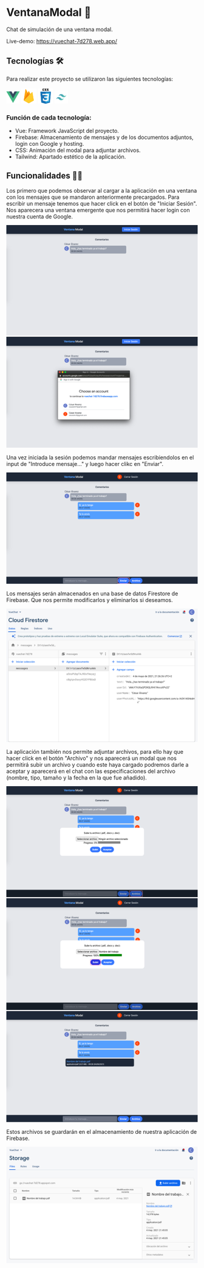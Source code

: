 # VentanaModal 💬

Chat de simulación de una ventana modal.

Live-demo: https://vuechat-7d278.web.app/


## Tecnologías 🛠️
Para realizar este proyecto se utilizaron las siguientes tecnologías:
<br> <br>
<code><img height="35" src="https://raw.githubusercontent.com/github/explore/80688e429a7d4ef2fca1e82350fe8e3517d3494d/topics/vue/vue.png"></code>
<code><img height="40" src="https://raw.githubusercontent.com/github/explore/80688e429a7d4ef2fca1e82350fe8e3517d3494d/topics/firebase/firebase.png"></code>
<code><img height="40" src="https://raw.githubusercontent.com/github/explore/80688e429a7d4ef2fca1e82350fe8e3517d3494d/topics/css/css.png"></code>
<code><img height="35" src="https://raw.githubusercontent.com/github/explore/80688e429a7d4ef2fca1e82350fe8e3517d3494d/topics/tailwind/tailwind.png"></code>

### Función de cada tecnología:
- Vue: Framework JavaScript del proyecto.
- Firebase: Almacenamiento de mensajes y de los documentos adjuntos, login con Google y hosting.
- CSS: Animación del modal para adjuntar archivos.
- Tailwind: Apartado estético de la aplicación.

## Funcionalidades 👨‍💻

Los primero que podemos observar al cargar a la aplicación en una ventana con los mensajes que se mandaron anteriormente precargados. Para escribir un mensaje tenemos que hacer click en el botón de "Iniciar Sesión". Nos aparecera una ventana emergente que nos permitirá hacer login con nuestra cuenta de Google.

![captura 1](https://github.com/cesaralvrz/VentanaModal/blob/main/assets/ss1.png)
![captura 2](https://github.com/cesaralvrz/VentanaModal/blob/main/assets/ss2.png)

Una vez iniciada la sesión podemos mandar mensajes escribiendolos en el input de "Introduce mensaje..." y luego hacer clikc en "Enviar".

![captura 3](https://github.com/cesaralvrz/VentanaModal/blob/main/assets/ss3.png)

Los mensajes serán almacenados en una base de datos Firestore de Firebase. Que nos permite modificarlos y eliminarlos si deseamos.

![captura 7](https://github.com/cesaralvrz/VentanaModal/blob/main/assets/ss7.png)

La aplicación también nos permite adjuntar archivos, para ello hay que hacer click en el botón "Archivo" y nos aparecerá un modal que nos permitirá subir un archivo y cuando este haya cargado podremos darle a aceptar y aparecerá en el chat con las especificaciones del archivo (nombre, tipo, tamaño y la fecha en la que fue añadido).

![captura 4](https://github.com/cesaralvrz/VentanaModal/blob/main/assets/ss4.png)
![captura 5](https://github.com/cesaralvrz/VentanaModal/blob/main/assets/ss5.png)
![captura 6](https://github.com/cesaralvrz/VentanaModal/blob/main/assets/ss6.png)

Estos archivos se guardarán en el almacenamiento de nuestra aplicación de Firebase. 

![captura 8](https://github.com/cesaralvrz/VentanaModal/blob/main/assets/ss8.png)

